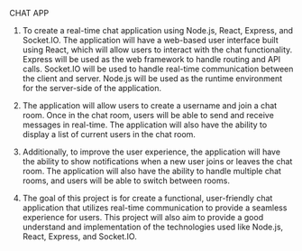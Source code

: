 CHAT APP 

1. To create a real-time chat application using Node.js, React, Express, and Socket.IO. The application will have a web-based user interface built using React, which will allow users to interact with the chat functionality. Express will be used as the web framework to handle routing and API calls. Socket.IO will be used to handle real-time communication between the client and server. Node.js will be used as the runtime environment for the server-side of the application.

2. The application will allow users to create a username and join a chat room. Once in the chat room, users will be able to send and receive messages in real-time. The application will also have the ability to display a list of current users in the chat room.

3. Additionally, to improve the user experience, the application will have the ability to show notifications when a new user joins or leaves the chat room. The application will also have the ability to handle multiple chat rooms, and users will be able to switch between rooms.

4. The goal of this project is for create a functional, user-friendly chat application that utilizes real-time communication to provide a seamless experience for users. This project will also aim to provide a good understand and implementation of the technologies used like Node.js, React, Express, and Socket.IO.
